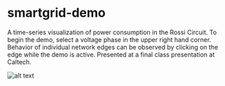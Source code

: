 smartgrid-demo
==============

A time-series visualization of power consumption in the Rossi Circuit. To begin the demo, select a voltage phase in the upper right hand corner. Behavior of individual network edges can be observed by clicking on the edge while the demo is active. Presented at a final class presentation at Caltech.

![alt text](https://raw.githubusercontent.com/szunami/smartgrid-demo/gh-pages/Screen%20Shot%202018-04-11%20at%2011.38.17%20AM.png)
